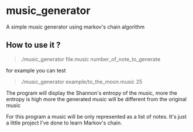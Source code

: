 # music_generator

A simple music generator using markov's chain algorithm

## How to use it ?
> ./music_generator file.music number_of_note_to_generate

for example you can test
> ./music_generator example/to_the_moon.music 25

The program will display the Shannon's entropy of the music, more the entropy is high more the generated music will be different from the original music

For this program a music will be only represented as a list of notes. It's just a little project I've done to learn Markov's chain.
